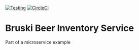 [![Testing](https://github.com/kwalter26/bruski-beer-inventory-service/actions/workflows/testing.yaml/badge.svg?branch=main)](https://github.com/kwalter26/bruski-beer-inventory-service/actions/workflows/testing.yaml)
[![CircleCI](https://circleci.com/gh/kwalter26/bruski-beer-inventory-service/tree/main.svg?style=svg&circle-token=213c2a63741cae3a895944054af9e25912a8d1df)](https://circleci.com/gh/kwalter26/bruski-beer-inventory-service/tree/main)
# Bruski Beer Inventory Service

Part of a microservice example
